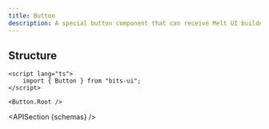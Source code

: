 ```yaml
---
title: Button
description: A special button component that can receive Melt UI builders for use with the `asChild` prop.
---
```


<script>
	import { APISection, ComponentPreview, ButtonDemo } from '@/components/index.js'
	export let schemas;
</script>

<ComponentPreview name="button-demo" comp="Button">

<ButtonDemo slot="preview" />

</ComponentPreview>

## Structure

```svelte
<script lang="ts">
	import { Button } from "bits-ui";
</script>

<Button.Root />
```

<APISection {schemas} />
